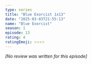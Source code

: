 ```yaml
---
type: series
title: "Blue Exorcist 1x13"
date: "2025-03-03T21:55:13"
name: "Blue Exorcist"
season: 1
episode: 13
rating: 4
ratingEmoji: ⭐️⭐️⭐️⭐️
---
```


*[No review was written for this episode]*
